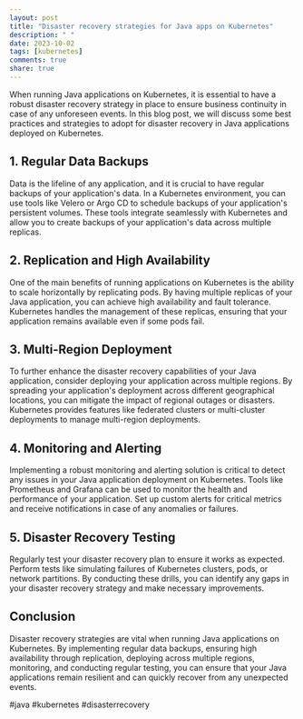 ```yaml
---
layout: post
title: "Disaster recovery strategies for Java apps on Kubernetes"
description: " "
date: 2023-10-02
tags: [kubernetes]
comments: true
share: true
---
```


When running Java applications on Kubernetes, it is essential to have a robust disaster recovery strategy in place to ensure business continuity in case of any unforeseen events. In this blog post, we will discuss some best practices and strategies to adopt for disaster recovery in Java applications deployed on Kubernetes.

## 1. Regular Data Backups

Data is the lifeline of any application, and it is crucial to have regular backups of your application's data. In a Kubernetes environment, you can use tools like Velero or Argo CD to schedule backups of your application's persistent volumes. These tools integrate seamlessly with Kubernetes and allow you to create backups of your application's data across multiple replicas.

## 2. Replication and High Availability

One of the main benefits of running applications on Kubernetes is the ability to scale horizontally by replicating pods. By having multiple replicas of your Java application, you can achieve high availability and fault tolerance. Kubernetes handles the management of these replicas, ensuring that your application remains available even if some pods fail.

## 3. Multi-Region Deployment

To further enhance the disaster recovery capabilities of your Java application, consider deploying your application across multiple regions. By spreading your application's deployment across different geographical locations, you can mitigate the impact of regional outages or disasters. Kubernetes provides features like federated clusters or multi-cluster deployments to manage multi-region deployments.

## 4. Monitoring and Alerting

Implementing a robust monitoring and alerting solution is critical to detect any issues in your Java application deployment on Kubernetes. Tools like Prometheus and Grafana can be used to monitor the health and performance of your application. Set up custom alerts for critical metrics and receive notifications in case of any anomalies or failures.

## 5. Disaster Recovery Testing

Regularly test your disaster recovery plan to ensure it works as expected. Perform tests like simulating failures of Kubernetes clusters, pods, or network partitions. By conducting these drills, you can identify any gaps in your disaster recovery strategy and make necessary improvements.

## Conclusion

Disaster recovery strategies are vital when running Java applications on Kubernetes. By implementing regular data backups, ensuring high availability through replication, deploying across multiple regions, monitoring, and conducting regular testing, you can ensure that your Java applications remain resilient and can quickly recover from any unexpected events.

#java #kubernetes #disasterrecovery